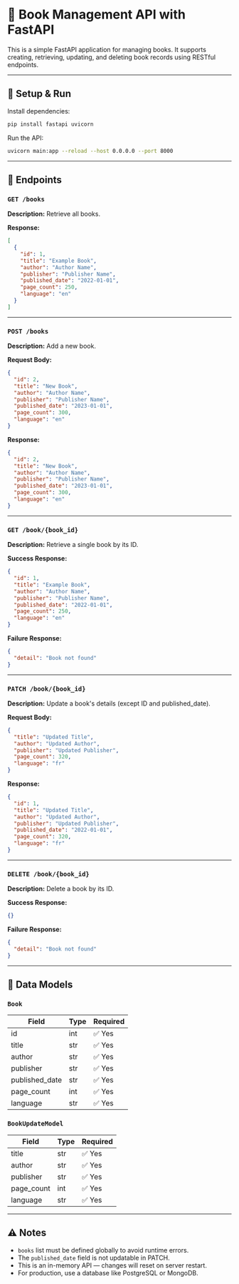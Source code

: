 # 📖 Book Management API with FastAPI

This is a simple FastAPI application for managing books. It supports creating, retrieving, updating, and deleting book records using RESTful endpoints.

---

## 🚀 Setup & Run

Install dependencies:

```bash
pip install fastapi uvicorn
```

Run the API:

```bash
uvicorn main:app --reload --host 0.0.0.0 --port 8000
```

---

## 📂 Endpoints

### `GET /books`

**Description:** Retrieve all books.

**Response:**

```json
[
  {
    "id": 1,
    "title": "Example Book",
    "author": "Author Name",
    "publisher": "Publisher Name",
    "published_date": "2022-01-01",
    "page_count": 250,
    "language": "en"
  }
]
```

---

### `POST /books`

**Description:** Add a new book.

**Request Body:**

```json
{
  "id": 2,
  "title": "New Book",
  "author": "Author Name",
  "publisher": "Publisher Name",
  "published_date": "2023-01-01",
  "page_count": 300,
  "language": "en"
}
```

**Response:**

```json
{
  "id": 2,
  "title": "New Book",
  "author": "Author Name",
  "publisher": "Publisher Name",
  "published_date": "2023-01-01",
  "page_count": 300,
  "language": "en"
}
```

---

### `GET /book/{book_id}`

**Description:** Retrieve a single book by its ID.

**Success Response:**

```json
{
  "id": 1,
  "title": "Example Book",
  "author": "Author Name",
  "publisher": "Publisher Name",
  "published_date": "2022-01-01",
  "page_count": 250,
  "language": "en"
}
```

**Failure Response:**

```json
{
  "detail": "Book not found"
}
```

---

### `PATCH /book/{book_id}`

**Description:** Update a book's details (except ID and published\_date).

**Request Body:**

```json
{
  "title": "Updated Title",
  "author": "Updated Author",
  "publisher": "Updated Publisher",
  "page_count": 320,
  "language": "fr"
}
```

**Response:**

```json
{
  "id": 1,
  "title": "Updated Title",
  "author": "Updated Author",
  "publisher": "Updated Publisher",
  "published_date": "2022-01-01",
  "page_count": 320,
  "language": "fr"
}
```

---

### `DELETE /book/{book_id}`

**Description:** Delete a book by its ID.

**Success Response:**

```json
{}
```

**Failure Response:**

```json
{
  "detail": "Book not found"
}
```

---

## 🧱 Data Models

### `Book`

| Field           | Type | Required |
| --------------- | ---- | -------- |
| id              | int  | ✅ Yes    |
| title           | str  | ✅ Yes    |
| author          | str  | ✅ Yes    |
| publisher       | str  | ✅ Yes    |
| published\_date | str  | ✅ Yes    |
| page\_count     | int  | ✅ Yes    |
| language        | str  | ✅ Yes    |

### `BookUpdateModel`

| Field       | Type | Required |
| ----------- | ---- | -------- |
| title       | str  | ✅ Yes    |
| author      | str  | ✅ Yes    |
| publisher   | str  | ✅ Yes    |
| page\_count | int  | ✅ Yes    |
| language    | str  | ✅ Yes    |

---

## ⚠️ Notes

* `books` list must be defined globally to avoid runtime errors.
* The `published_date` field is not updatable in PATCH.
* This is an in-memory API — changes will reset on server restart.
* For production, use a database like PostgreSQL or MongoDB.
